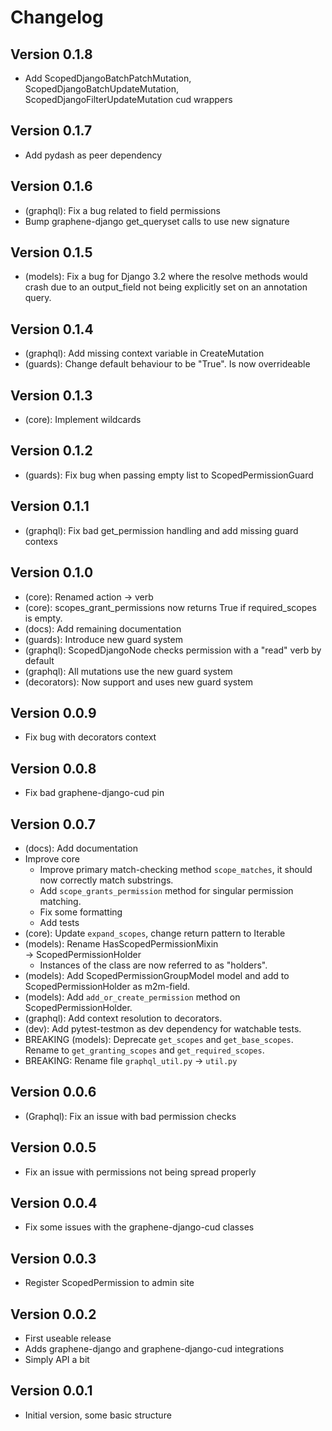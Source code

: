 
# Changelog

## Version 0.1.8
* Add ScopedDjangoBatchPatchMutation, ScopedDjangoBatchUpdateMutation, ScopedDjangoFilterUpdateMutation cud wrappers

## Version 0.1.7
* Add pydash as peer dependency

## Version 0.1.6
* (graphql): Fix a bug related to field permissions
* Bump graphene-django get_queryset calls to use new signature

## Version 0.1.5
* (models): Fix a bug for Django 3.2 where the resolve methods would crash due to an output_field not being explicitly set on an annotation query.

## Version 0.1.4
* (graphql): Add missing context variable in CreateMutation
* (guards): Change default behaviour to be "True". Is now overrideable

## Version 0.1.3
* (core): Implement wildcards

## Version 0.1.2
* (guards): Fix bug when passing empty list to ScopedPermissionGuard

## Version 0.1.1
* (graphql): Fix bad get_permission handling and add missing guard contexs

## Version 0.1.0

* (core): Renamed action → verb
* (core): scopes_grant_permissions now returns True if required_scopes is empty.
* (docs): Add remaining documentation
* (guards): Introduce new guard system
* (graphql): ScopedDjangoNode checks permission with a "read" verb by default
* (graphql): All mutations use the new guard system
* (decorators): Now support and uses new guard system

## Version 0.0.9
* Fix bug with decorators context

## Version 0.0.8
* Fix bad graphene-django-cud pin

## Version 0.0.7
* (docs): Add documentation
* Improve core
	- Improve primary match-checking method `scope_matches`, it should now
	correctly match substrings.
	- Add `scope_grants_permission` method for singular permission matching.
	- Fix some formatting
	- Add tests
* (core): Update `expand_scopes`, change return pattern to Iterable
* (models): Rename HasScopedPermissionMixin → ScopedPermissionHolder
	- Instances of the class are now referred to as "holders".
* (models): Add ScopedPermissionGroupModel model and add to ScopedPermissionHolder as m2m-field.
* (models): Add `add_or_create_permission` method on ScopedPermissionHolder.
* (graphql): Add context resolution to decorators.
* (dev): Add pytest-testmon as dev dependency for watchable tests.
* BREAKING (models): Deprecate `get_scopes` and `get_base_scopes`. Rename to `get_granting_scopes` and `get_required_scopes`.
* BREAKING: Rename file `graphql_util.py` → `util.py`


## Version 0.0.6
* (Graphql): Fix an issue with bad permission checks

## Version 0.0.5
* Fix an issue with permissions not being spread properly

## Version 0.0.4
* Fix some issues with the graphene-django-cud classes

## Version 0.0.3
* Register ScopedPermission to admin site

## Version 0.0.2
* First useable release
* Adds graphene-django and graphene-django-cud integrations
* Simply API a bit

## Version 0.0.1
* Initial version, some basic structure
